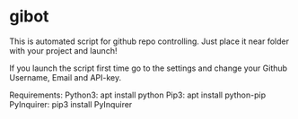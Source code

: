 # gibot
This is automated script for github repo controlling. Just place it near folder with your project and launch!

If you launch the script first time go to the settings and change your Github Username, Email and API-key.

Requirements:
Python3:
apt install python
Pip3:
apt install python-pip
PyInquirer:
pip3 install PyInquirer
